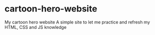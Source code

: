 # cartoon-hero-website
My cartoon hero website
A simple site to let me practice and refresh my HTML, CSS and JS knowledge

